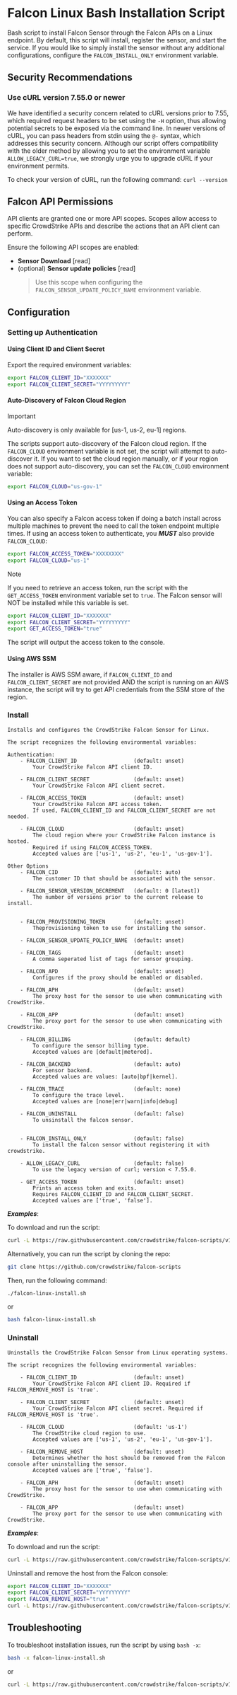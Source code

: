 # Falcon Linux Bash Installation Script

Bash script to install Falcon Sensor through the Falcon APIs on a Linux endpoint. By default,
this script will install, register the sensor, and start the service. If you would like to simply
install the sensor without any additional configurations, configure the `FALCON_INSTALL_ONLY`
environment variable.

## Security Recommendations

### Use cURL version 7.55.0 or newer

We have identified a security concern related to cURL versions prior to 7.55, which required request headers to be set using the `-H` option, thus allowing potential secrets to be exposed via the command line. In newer versions of cURL, you can pass headers from stdin using the `@-` syntax, which addresses this security concern. Although our script offers compatibility with the older method by allowing you to set the environment variable `ALLOW_LEGACY_CURL=true`, we strongly urge you to upgrade cURL if your environment permits.

To check your version of cURL, run the following command: `curl --version`

## Falcon API Permissions

API clients are granted one or more API scopes. Scopes allow access to specific CrowdStrike APIs and describe the actions that an API client can perform.

Ensure the following API scopes are enabled:

- **Sensor Download** [read]
- (optional) **Sensor update policies** [read]
  > Use this scope when configuring the `FALCON_SENSOR_UPDATE_POLICY_NAME` environment variable.

## Configuration

### Setting up Authentication

#### Using Client ID and Client Secret

Export the required environment variables:

```bash
export FALCON_CLIENT_ID="XXXXXXX"
export FALCON_CLIENT_SECRET="YYYYYYYYY"
```

#### Auto-Discovery of Falcon Cloud Region

> [!IMPORTANT]
> Auto-discovery is only available for [us-1, us-2, eu-1] regions.

The scripts support auto-discovery of the Falcon cloud region. If the `FALCON_CLOUD` environment variable is not set, the script will attempt to auto-discover it. If you want to set the cloud region manually, or if your region does not support auto-discovery, you can set the `FALCON_CLOUD` environment variable:

```bash
export FALCON_CLOUD="us-gov-1"
```

#### Using an Access Token

You can also specify a Falcon access token if doing a batch install across multiple machines to prevent the need to call the token endpoint multiple times. If using an access token to authenticate, you ***MUST*** also provide `FALCON_CLOUD`:

```bash
export FALCON_ACCESS_TOKEN="XXXXXXXX"
export FALCON_CLOUD="us-1"
```

> [!NOTE]
> If you need to retrieve an access token, run the script with the `GET_ACCESS_TOKEN` environment variable set to `true`. The Falcon sensor will NOT be installed while this variable is set.
>
> ```bash
> export FALCON_CLIENT_ID="XXXXXXX"
> export FALCON_CLIENT_SECRET="YYYYYYYYY"
> export GET_ACCESS_TOKEN="true"
> ```
>
> The script will output the access token to the console.

#### Using AWS SSM

The installer is AWS SSM aware, if `FALCON_CLIENT_ID` and `FALCON_CLIENT_SECRET` are not provided AND the script is running on an AWS instance, the script will try to get API credentials from the SSM store of the region.

### Install

```terminal
Installs and configures the CrowdStrike Falcon Sensor for Linux.

The script recognizes the following environmental variables:

Authentication:
    - FALCON_CLIENT_ID                  (default: unset)
        Your CrowdStrike Falcon API client ID.

    - FALCON_CLIENT_SECRET              (default: unset)
        Your CrowdStrike Falcon API client secret.

    - FALCON_ACCESS_TOKEN               (default: unset)
        Your CrowdStrike Falcon API access token.
        If used, FALCON_CLIENT_ID and FALCON_CLIENT_SECRET are not needed.

    - FALCON_CLOUD                      (default: unset)
        The cloud region where your CrowdStrike Falcon instance is hosted.
        Required if using FALCON_ACCESS_TOKEN.
        Accepted values are ['us-1', 'us-2', 'eu-1', 'us-gov-1'].

Other Options
    - FALCON_CID                        (default: auto)
        The customer ID that should be associated with the sensor.
    
    - FALCON_SENSOR_VERSION_DECREMENT   (default: 0 [latest])
        The number of versions prior to the current release to install.

    
    - FALCON_PROVISIONING_TOKEN         (default: unset)
        Theprovisioning token to use for installing the sensor.
    
    - FALCON_SENSOR_UPDATE_POLICY_NAME  (default: unset)
    
    - FALCON_TAGS                       (default: unset)
        A comma seperated list of tags for sensor grouping.
    
    - FALCON_APD                        (default: unset)
        Configures if the proxy should be enabled or disabled.
    
    - FALCON_APH                        (default: unset)
        The proxy host for the sensor to use when communicating with CrowdStrike.

    - FALCON_APP                        (default: unset)
        The proxy port for the sensor to use when communicating with CrowdStrike.
    
    - FALCON_BILLING                    (default: default)
        To configure the sensor billing type.
        Accepted values are [default|metered].
    
    - FALCON_BACKEND                    (default: auto)
        For sensor backend.
        Accepted values are values: [auto|bpf|kernel].    
    
    - FALCON_TRACE                      (default: none)
        To configure the trace level.
        Accepted values are [none|err|warn|info|debug]
    
    - FALCON_UNINSTALL                  (default: false)
        To unsinstall the falcon sensor.
        
    
    - FALCON_INSTALL_ONLY               (default: false)
        To install the falcon sensor without registering it with crowdstrike.
    
    - ALLOW_LEGACY_CURL                 (default: false)
        To use the legacy version of curl; version < 7.55.0.
    
    - GET_ACCESS_TOKEN                  (default: unset)
        Prints an access token and exits.
        Requires FALCON_CLIENT_ID and FALCON_CLIENT_SECRET.
        Accepted values are ['true', 'false'].
```

***Examples***:

To download and run the script:

```bash
curl -L https://raw.githubusercontent.com/crowdstrike/falcon-scripts/v1.4.1/bash/install/falcon-linux-install.sh | bash
```

Alternatively, you can run the script by cloning the repo:

```bash
git clone https://github.com/crowdstrike/falcon-scripts
```

Then, run the following command:

```bash
./falcon-linux-install.sh
```

or

```bash
bash falcon-linux-install.sh
```

### Uninstall

```terminal
Uninstalls the CrowdStrike Falcon Sensor from Linux operating systems.

The script recognizes the following environmental variables:

    - FALCON_CLIENT_ID                  (default: unset)
        Your CrowdStrike Falcon API client ID. Required if FALCON_REMOVE_HOST is 'true'.

    - FALCON_CLIENT_SECRET              (default: unset)
        Your CrowdStrike Falcon API client secret. Required if FALCON_REMOVE_HOST is 'true'.

    - FALCON_CLOUD                      (default: 'us-1')
        The CrowdStrike cloud region to use.
        Accepted values are ['us-1', 'us-2', 'eu-1', 'us-gov-1'].

    - FALCON_REMOVE_HOST                (default: unset)
        Determines whether the host should be removed from the Falcon console after uninstalling the sensor.
        Accepted values are ['true', 'false'].

    - FALCON_APH                        (default: unset)
        The proxy host for the sensor to use when communicating with CrowdStrike.

    - FALCON_APP                        (default: unset)
        The proxy port for the sensor to use when communicating with CrowdStrike.
```

***Examples***:

To download and run the script:

```bash
curl -L https://raw.githubusercontent.com/crowdstrike/falcon-scripts/v1.4.1/bash/install/falcon-linux-uninstall.sh | bash
```

Uninstall and remove the host from the Falcon console:

```bash
export FALCON_CLIENT_ID="XXXXXXX"
export FALCON_CLIENT_SECRET="YYYYYYYYY"
export FALCON_REMOVE_HOST="true"
curl -L https://raw.githubusercontent.com/crowdstrike/falcon-scripts/v1.4.1/bash/install/falcon-linux-uninstall.sh | bash
```

## Troubleshooting

To troubleshoot installation issues, run the script by using `bash -x`:

```bash
bash -x falcon-linux-install.sh
```

or

```bash
curl -L https://raw.githubusercontent.com/crowdstrike/falcon-scripts/v1.4.1/bash/install/falcon-linux-install.sh | bash -x
```
